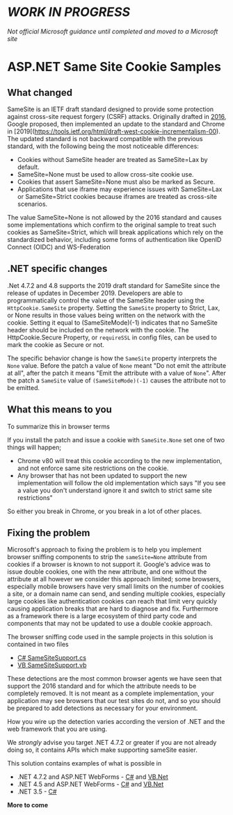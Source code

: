 # ***WORK IN PROGRESS***

*Not official Microsoft guidance until completed and moved to a Microsoft site*

# ASP.NET Same Site Cookie Samples

## What changed

SameSite is an IETF draft standard designed to provide some protection against cross-site request forgery (CSRF) attacks. 
Originally drafted in [2016](https://tools.ietf.org/html/draft-west-first-party-cookies-07), Google proposed, then implemented an update to the standard and Chrome in 
[2019[(https://tools.ietf.org/html/draft-west-cookie-incrementalism-00). The updated standard is not backward compatible with the previous standard, with the following being the most noticeable differences:

* Cookies without SameSite header are treated as SameSite=Lax by default.
* SameSite=None must be used to allow cross-site cookie use.
* Cookies that assert SameSite=None must also be marked as Secure.
* Applications that use iframe may experience issues with SameSite=Lax or SameSite=Strict cookies because iframes are treated as cross-site scenarios.

The value SameSite=None is not allowed by the 2016 standard and causes some implementations which confirm to the original sample to treat such cookies as SameSite=Strict, which
will break applications which rely on the standardized behavior, including some forms of authentication like OpenID Connect (OIDC) and WS-Federation

## .NET specific changes

.Net 4.7.2 and 4.8 supports the 2019 draft standard for SameSite since the release of updates in December 2019. Developers are able to programmatically control the value 
of the SameSite header using the `HttpCookie.SameSite` property. Setting the `SameSite` property to Strict, Lax, or None results in those values being written on the network 
with the cookie. Setting it equal to (SameSiteMode)(-1) indicates that no SameSite header should be included on the network with the cookie. 
The HttpCookie.Secure Property, or `requireSSL` in config files, can be used to mark the cookie as Secure or not.

The specific behavior change is how the `SameSite` property interprets the `None` value. Before the patch a value of `None` meant "Do not emit the attribute at all", after
the patch it means "Emit the attribute with a value of `None`". After the patch a `SameSite` value of `(SameSiteMode)(-1)` causes the attribute not to be emitted.

## What this means to you

To summarize this in browser terms

If you install the patch and issue a cookie with `SameSite.None` set one of two things will happen;
* Chrome v80 will treat this cookie according to the new implementation, and not enforce same site restrictions on the cookie.
* Any browser that has not been updated to support the new implementation will follow the old implementation which says "If you see a value you don't understand ignore it and switch to strict same site restrictions"

So either you break in Chrome, or you break in a lot of other places.

## Fixing the problem

Microsoft's approach to fixing the problem is to help you implement browser sniffing components to strip the `sameSite=None` attribute from cookies if a browser is known to not support it.
Google's advice was to issue double cookies, one with the new attribute, and one without the attribute at all however we consider this approach limited; some browsers, 
especially mobile browsers have very small limits on the number of cookies a site, or a domain name can send, and sending multiple cookies, especially large cookies like
authentication cookies can reach that limit very quickly causing application breaks that are hard to diagnose and fix. Furthermore as a framework there is a large
ecosystem of third party code and components that may not be updated to use a double cookie approach.

The browser sniffing code used in the sample projects in this solution is contained in two files

* [C# SameSiteSupport.cs](SameSiteSupport.cs)
* [VB SameSiteSupport.vb](SameSiteSupport.vb)

These detections are the most common browser agents we have seen that support the 2016 standard and for which the attribute needs to be completely removed. It
is not meant as a complete implementation, your application may see browsers that our test sites do not, and so you should be prepared to add detections as necessary
for your environment.

How you wire up the detection varies according the version of .NET and the web framework that you are using. 

We *strongly* advise you target .NET 4.7.2 or greater if you are not already doing so, it contains APIs which make supporting sameSite easier.

This solution contains examples of what is possible in

* .NET 4.7.2 and ASP.NET WebForms - [C#](AspNet472CSharpWebForms/README.md) and [VB.Net](AspNet472VisualBasicWebForms/README.md)
* .NET 4.5 and ASP.NET WebForms - [C#](AspNet472CSharpWebForms/README.md) and [VB.Net](AspNet472VisualBasicWebForms/README.md)
* .NET 3.5 - [C#](AspNet35CSharp/README.md)

**More to come**
